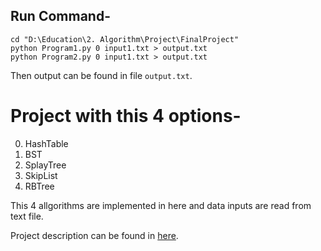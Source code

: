 Run Command-
------------
```
cd "D:\Education\2. Algorithm\Project\FinalProject"
python Program1.py 0 input1.txt > output.txt
python Program2.py 0 input1.txt > output.txt
```

Then output can be found in file `output.txt`.

# Project with this 4 options-

0. HashTable
1. BST
2. SplayTree
3. SkipList
4. RBTree

This 4 allgorithms are implemented in here and data inputs are read from text file.

Project description can be found in [here](./Requirements.pdf).
